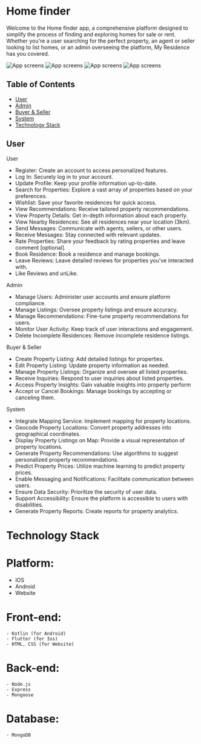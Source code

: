 # Home finder
Welcome to the Home finder app, a comprehensive platform designed to simplify the process of finding and exploring homes for sale or rent. Whether you're a user searching for the perfect property, an agent or seller looking to list homes, or an admin overseeing the platform, My Residence has you covered.

![App screens](./images/Screenshot%202024-07-02%20124242.png)
![App screens](./images/Screenshot%202024-07-02%20124255.png)
![App screens](./images/Screenshot%202024-07-02%20124329.png)
![App screens](./images/Screenshot%202024-07-02%20124416.png)


## Table of Contents
- [User](#User)
- [Admin](#Admin)
- [Buyer & Seller](#Buyer&Seller)
- [System](#System)
- [Technology Stack](#api-documentation)

## User
User 
- Register: 
   Create an account to access personalized features.
- Log In:
  Securely log in to your account.
- Update Profile: 
   Keep your profile information up-to-date.
- Search for Properties:
   Explore a vast array of properties based on your preferences.
- Wishlist:
   Save your favorite residences for quick access.
- View Recommendations: 
   Receive tailored property recommendations.
- View Property Details: 
   Get in-depth information about each property.
- View Nearby Residences:
  See all residences near your location (3km).
- Send Messages: 
   Communicate with agents, sellers, or other users.
- Receive Messages: 
   Stay connected with relevant updates.
- Rate Properties: 
  Share your feedback by rating properties and leave comment [optional].
- Book Residence:
  Book a residence and manage bookings.
- Leave Reviews: 
   Leave detailed reviews for properties you've interacted with.
- Like Reviews and unLike.

Admin
- Manage Users: 
    Administer user accounts and ensure platform compliance.
- Manage Listings: 
    Oversee property listings and ensure accuracy.
- Manage Recommendations:
     Fine-tune property recommendations for users.
- Monitor User Activity: 
    Keep track of user interactions and engagement.
- Delete Incomplete Residences: Remove incomplete residence listings.

Buyer & Seller
- Create Property Listing: 
    Add detailed listings for properties.
- Edit Property Listing:
     Update property information as needed.
- Manage Property Listings:
     Organize and oversee all listed properties.
- Receive Inquiries:
     Respond to user inquiries about listed properties.
- Access Property Insights:
     Gain valuable insights into property perform
- Accept or Cancel Bookings: 
    Manage bookings by accepting or canceling them.

System
- Integrate Mapping Service:
        Implement mapping for property locations.
- Geocode Property Locations:
        Convert property addresses into geographical coordinates.
- Display Property Listings on Map:
        Provide a visual representation of property locations.
- Generate Property Recommendations:
        Use algorithms to suggest personalized property recommendations.
- Predict Property Prices:
        Utilize machine learning to predict property prices.
- Enable Messaging and Notifications:
        Facilitate communication between users.
- Ensure Data Security:
        Prioritize the security of user data.
- Support Accessibility:
        Ensure the platform is accessible to users with disabilities.
- Generate Property Reports:
        Create reports for property analytics.

# Technology Stack
# Platform:
- IOS 
- Android  
- Website 

# Front-end:
    - Kotlin (for Android)
    - Flutter (for Ios)
    - HTML, CSS (for Website)

# Back-end:
    - Node.js
    - Express
    - Mongoose 

# Database:
    - MongoDB
